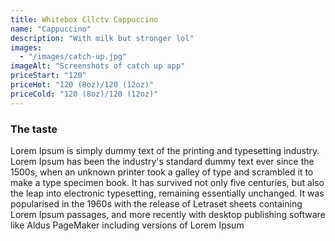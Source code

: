 ```yaml
---
title: Whitebox Cllctv Cappuccino
name: "Cappuccino"
description: "With milk but stronger lol"
images: 
  - "/images/catch-up.jpg"
imageAlt: "Screenshots of catch up app"
priceStart: "120"
priceHot: "120 (8oz)/120 (12oz)"
priceCold: "120 (8oz)/120 (12oz)"
---
```


### The taste

Lorem Ipsum is simply dummy text of the printing and typesetting industry. Lorem Ipsum has been the industry's standard dummy text ever since the 1500s, when an unknown printer took a galley of type and scrambled it to make a type specimen book. It has survived not only five centuries, but also the leap into electronic typesetting, remaining essentially unchanged. It was popularised in the 1960s with the release of Letraset sheets containing Lorem Ipsum passages, and more recently with desktop publishing software like Aldus PageMaker including versions of Lorem Ipsum